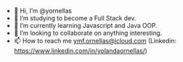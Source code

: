 - 👋 Hi, I’m @yornellas
- 👀 I’m studying to become a Full Stack dev.
- 🌱 I’m currently learning Javascript and Java OOP.
- 💞️ I’m looking to collaborate on anything interesting.
- 📫 How to reach me ymf.ornellas@icloud.com (Linkedin: https://www.linkedin.com/in/yolandaornellas/)

<!---
yornellas/yornellas is a ✨ special ✨ repository because its `README.md` (this file) appears on your GitHub profile.
You can click the Preview link to take a look at your changes.
--->
